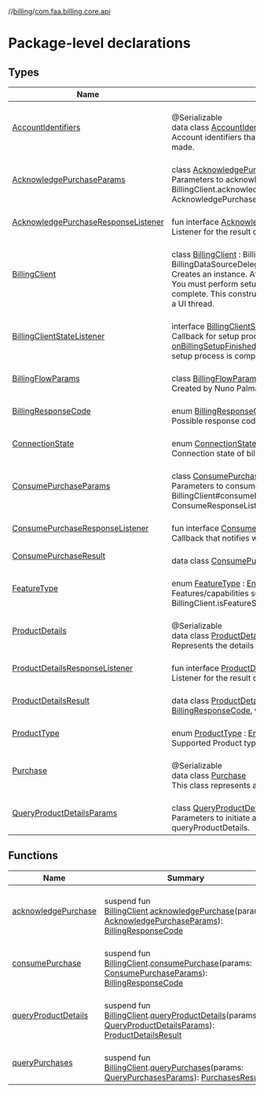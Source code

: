 //[billing](../../index.md)/[com.faa.billing.core.api](index.md)

# Package-level declarations

## Types

| Name | Summary |
|---|---|
| [AccountIdentifiers](-account-identifiers/index.md) | <br>@Serializable<br>data class [AccountIdentifiers](-account-identifiers/index.md)<br>Account identifiers that were specified when the purchase was made. |
| [AcknowledgePurchaseParams](-acknowledge-purchase-params/index.md) | <br>class [AcknowledgePurchaseParams](-acknowledge-purchase-params/index.md)<br>Parameters to acknowledge a purchase. See BillingClient.acknowledgePurchase(AcknowledgePurchaseParams, AcknowledgePurchaseResponseListener). |
| [AcknowledgePurchaseResponseListener](-acknowledge-purchase-response-listener/index.md) | <br>fun interface [AcknowledgePurchaseResponseListener](-acknowledge-purchase-response-listener/index.md)<br>Listener for the result of an acknowledge purchase request. |
| [BillingClient](-billing-client/index.md) | <br>class [BillingClient](-billing-client/index.md) : BillingServiceConnectionDelegate, BillingDataSourceDelegate<br>Creates an instance. After creation, it will not yet be ready to use. You must perform setup by calling .startSetup and wait for setup to complete. This constructor does not block and is safe to call from a UI thread. |
| [BillingClientStateListener](-billing-client-state-listener/index.md) | <br>interface [BillingClientStateListener](-billing-client-state-listener/index.md)<br>Callback for setup process. This listener's [onBillingSetupFinished(BillingResult)](-billing-client-state-listener/on-billing-setup-finished.md) method is called when the setup process is complete. |
| [BillingFlowParams](-billing-flow-params/index.md) | <br>class [BillingFlowParams](-billing-flow-params/index.md)<br>Created by Nuno Palma on 18/03/2024. |
| [BillingResponseCode](-billing-response-code/index.md) | <br>enum [BillingResponseCode](-billing-response-code/index.md) : [Enum](https://kotlinlang.org/api/latest/jvm/stdlib/kotlin/-enum/index.html)&lt;[BillingResponseCode](-billing-response-code/index.md)&gt; <br>Possible response codes. |
| [ConnectionState](-connection-state/index.md) | <br>enum [ConnectionState](-connection-state/index.md) : [Enum](https://kotlinlang.org/api/latest/jvm/stdlib/kotlin/-enum/index.html)&lt;[ConnectionState](-connection-state/index.md)&gt; <br>Connection state of billing client. |
| [ConsumePurchaseParams](-consume-purchase-params/index.md) | <br>class [ConsumePurchaseParams](-consume-purchase-params/index.md)<br>Parameters to consume a purchase. See BillingClient#consumePurchase(ConsumeParams, ConsumeResponseListener). |
| [ConsumePurchaseResponseListener](-consume-purchase-response-listener/index.md) | <br>fun interface [ConsumePurchaseResponseListener](-consume-purchase-response-listener/index.md)<br>Callback that notifies when a consumption operation finishes. |
| [ConsumePurchaseResult](-consume-purchase-result/index.md) | <br>data class [ConsumePurchaseResult](-consume-purchase-result/index.md) |
| [FeatureType](-feature-type/index.md) | <br>enum [FeatureType](-feature-type/index.md) : [Enum](https://kotlinlang.org/api/latest/jvm/stdlib/kotlin/-enum/index.html)&lt;[FeatureType](-feature-type/index.md)&gt; <br>Features/capabilities supported by BillingClient.isFeatureSupported(String). |
| [ProductDetails](-product-details/index.md) | <br>@Serializable<br>data class [ProductDetails](-product-details/index.md)<br>Represents the details of a one time or subscription product. |
| [ProductDetailsResponseListener](-product-details-response-listener/index.md) | <br>fun interface [ProductDetailsResponseListener](-product-details-response-listener/index.md)<br>Listener for the result of a product details query. |
| [ProductDetailsResult](-product-details-result/index.md) | <br>data class [ProductDetailsResult](-product-details-result/index.md)(val billingResponseCode: [BillingResponseCode](-billing-response-code/index.md), val productDetailsList: [List](https://kotlinlang.org/api/latest/jvm/stdlib/kotlin.collections/-list/index.html)&lt;[ProductDetails](-product-details/index.md)&gt;) |
| [ProductType](-product-type/index.md) | <br>enum [ProductType](-product-type/index.md) : [Enum](https://kotlinlang.org/api/latest/jvm/stdlib/kotlin/-enum/index.html)&lt;[ProductType](-product-type/index.md)&gt; <br>Supported Product types. |
| [Purchase](-purchase/index.md) | <br>@Serializable<br>data class [Purchase](-purchase/index.md)<br>This class represents a purchase with various attributes. |
| [QueryProductDetailsParams](-query-product-details-params/index.md) | <br>class [QueryProductDetailsParams](-query-product-details-params/index.md)<br>Parameters to initiate a query for Product details queryProductDetails. |

## Functions

| Name | Summary |
|---|---|
| [acknowledgePurchase](acknowledge-purchase.md) | <br>suspend fun [BillingClient](-billing-client/index.md).[acknowledgePurchase](acknowledge-purchase.md)(params: [AcknowledgePurchaseParams](-acknowledge-purchase-params/index.md)): [BillingResponseCode](-billing-response-code/index.md) |
| [consumePurchase](consume-purchase.md) | <br>suspend fun [BillingClient](-billing-client/index.md).[consumePurchase](consume-purchase.md)(params: [ConsumePurchaseParams](-consume-purchase-params/index.md)): [BillingResponseCode](-billing-response-code/index.md) |
| [queryProductDetails](query-product-details.md) | <br>suspend fun [BillingClient](-billing-client/index.md).[queryProductDetails](query-product-details.md)(params: [QueryProductDetailsParams](-query-product-details-params/index.md)): [ProductDetailsResult](-product-details-result/index.md) |
| [queryPurchases](query-purchases.md) | <br>suspend fun [BillingClient](-billing-client/index.md).[queryPurchases](query-purchases.md)(params: [QueryPurchasesParams](../com.faa.billing.core.api.data.purchase.query/-query-purchases-params/index.md)): [PurchasesResult](../com.faa.billing.core.api.data.purchase/-purchases-result/index.md) |

